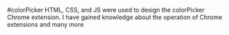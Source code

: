 #colorPicker
HTML, CSS, and JS were used to design the colorPicker Chrome extension.
I have gained knowledge about the operation of Chrome extensions and many more
